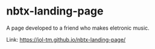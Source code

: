 # nbtx-landing-page 

A page developed to a friend who makes eletronic music.

Link: https://jol-tm.github.io/nbtx-landing-page/